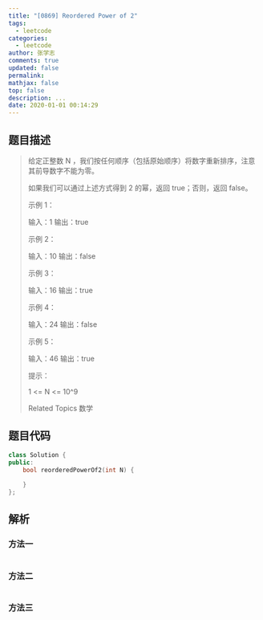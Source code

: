 ```yaml
---
title: "[0869] Reordered Power of 2"
tags:
  - leetcode
categories:
  - leetcode
author: 张学志
comments: true
updated: false
permalink:
mathjax: false
top: false
description: ...
date: 2020-01-01 00:14:29
---
```


## 题目描述

> 给定正整数 N ，我们按任何顺序（包括原始顺序）将数字重新排序，注意其前导数字不能为零。 
> 
> 如果我们可以通过上述方式得到 2 的幂，返回 true；否则，返回 false。 
> 
> 
> 
> 
> 
> 
> 示例 1： 
> 
> 输入：1
> 输出：true
> 
> 
> 示例 2： 
> 
> 输入：10
> 输出：false
> 
> 
> 示例 3： 
> 
> 输入：16
> 输出：true
> 
> 
> 示例 4： 
> 
> 输入：24
> 输出：false
> 
> 
> 示例 5： 
> 
> 输入：46
> 输出：true
> 
> 
> 
> 
> 提示： 
> 
> 
> 1 <= N <= 10^9 
> 
> Related Topics 数学

## 题目代码

```cpp
class Solution {
public:
    bool reorderedPowerOf2(int N) {
        
    }
};
```

## 解析

### 方法一

```cpp

```

### 方法二

```cpp

```

### 方法三

```cpp

```

